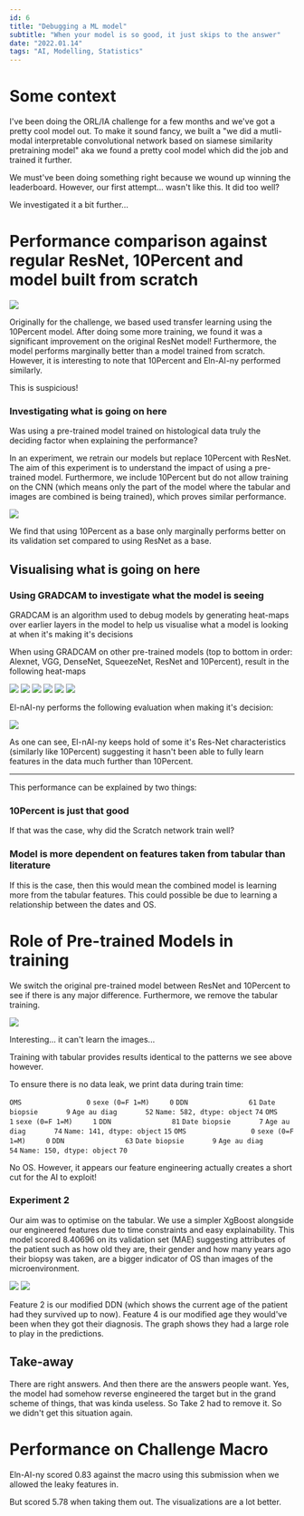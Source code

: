```yaml
---
id: 6
title: "Debugging a ML model"
subtitle: "When your model is so good, it just skips to the answer"
date: "2022.01.14"
tags: "AI, Modelling, Statistics"
---
```


# Some context

I've been doing the ORL/IA challenge for a few months and we've got a pretty cool model out. To make it sound fancy, we built a "we did a mutli-modal interpretable convolutional network based on siamese similarity pretraining model" aka we found a pretty cool model which did the job and trained it further.

We must've been doing something right because we wound up winning the leaderboard. However, our first attempt... wasn't like this. It did too well? 

We investigated it a bit further...

# Performance comparison against regular ResNet, 10Percent and model built from scratch
![](https://github.com/BurgundyIsAPublicEnemy/ORLIAn/blob/main/images/performancevsmodels.png)

Originally for the challenge, we based used transfer learning using the 10Percent model. After doing some more training, we found it was a significant improvement on the original ResNet model! Furthermore, the model performs marginally better than a model trained from scratch. However, it is interesting to note that 10Percent and Eln-AI-ny performed similarly.

This is suspicious! 

### Investigating what is going on here

Was using a pre-trained model trained on histological data truly the deciding factor when explaining the performance? 

In an experiment, we retrain our models but replace 10Percent with ResNet. The aim of this experiment is to understand the impact of using a pre-trained model. Furthermore, we include 10Percent but do not allow training on the CNN (which means only the part of the model where the tabular and images are combined is being trained), which proves similar performance.

![](https://github.com/BurgundyIsAPublicEnemy/ORLIAn/blob/main/images/startingpointtraining.png)

We find that using 10Percent as a base only marginally performs better on its validation set compared to using ResNet as a base. 

## Visualising what is going on here

### Using GRADCAM to investigate what the model is seeing
GRADCAM is an algorithm used to debug models by generating heat-maps over earlier layers in the model to help us visualise what a model is looking at when it's making it's decisions

When using GRADCAM on other pre-trained models (top to bottom in order: Alexnet, VGG, DenseNet, SqueezeNet, ResNet and 10Percent), result in the following heat-maps

![](https://github.com/BurgundyIsAPublicEnemy/ORLIAn-Source-Code/blob/main/images/alex_cam.png)
![](https://github.com/BurgundyIsAPublicEnemy/ORLIAn-Source-Code/blob/main/images/vgg_cam.png)
![](https://github.com/BurgundyIsAPublicEnemy/ORLIAn-Source-Code/blob/main/images/dense_cam.png)
![](https://github.com/BurgundyIsAPublicEnemy/ORLIAn-Source-Code/blob/main/images/squeezenet_cam.png)
![](https://github.com/BurgundyIsAPublicEnemy/ORLIAn-Source-Code/blob/main/images/resnet_cam.png)
![](https://github.com/BurgundyIsAPublicEnemy/ORLIAn-Source-Code/blob/main/images/tenpercent_cam.png)

El-nAI-ny performs the following evaluation when making it's decision:

![](https://github.com/BurgundyIsAPublicEnemy/ORLIAn/blob/main/images/best-cam.png)

As one can see, El-nAI-ny keeps hold of some it's Res-Net characteristics (similarly like 10Percent) suggesting it hasn't been able to fully learn features in the data much further than 10Percent.


***

This performance can be explained by two things: 

### 10Percent is just that good
If that was the case, why did the Scratch network train well?

### Model is more dependent on features taken from tabular than literature 
If this is the case, then this would mean the combined model is learning more from the tabular features. This could possible be due to learning a relationship between the dates and OS. 

# Role of Pre-trained Models in training

We switch the original pre-trained model between ResNet and 10Percent to see if there is any major difference. Furthermore, we remove the tabular training.

![](https://github.com/BurgundyIsAPublicEnemy/ORLIAn/blob/main/images/justimages.png)

Interesting... it can't learn the images... 

Training with tabular provides results identical to the patterns we see above however.

To ensure there is no data leak, we print data during train time:

```OMS                0```
```sexe (0=F 1=M)     0```
```DDN               61```
```Date biopsie       9```
```Age au diag       52```
```Name: 582, dtype: object```
```74```
```OMS                1```
```sexe (0=F 1=M)     1```
```DDN               81```
```Date biopsie       7```
```Age au diag       74```
```Name: 141, dtype: object```
```15```
```OMS                0```
```sexe (0=F 1=M)     0```
```DDN               63```
```Date biopsie       9```
```Age au diag       54```
```Name: 150, dtype: object```
```70```

No OS. However, it appears our feature engineering actually creates a short cut for the AI to exploit!

### Experiment 2
Our aim was to optimise on the tabular. We use a simpler XgBoost alongside our engineered features due to time constraints and easy explainability. This model scored 8.40696 on its validation set (MAE) suggesting attributes of the patient such as how old they are, their gender and how many years ago their biopsy was taken, are a bigger indicator of OS than images of the microenvironment.

![](https://github.com/BurgundyIsAPublicEnemy/ORLIAn/blob/main/images/feature_importance_tabular.png)
![](https://github.com/BurgundyIsAPublicEnemy/ORLIAn/blob/main/images/sampleTrainingHead.png)

Feature 2 is our modified DDN (which shows the current age of the patient had they survived up to now). Feature 4 is our modified age they would've been when they got their diagnosis. The graph shows they had a large role to play in the predictions.

## Take-away
There are right answers. And then there are the answers people want. Yes, the model had somehow reverse engineered the target but in the grand scheme of things, that was kinda useless. So Take 2 had to remove it. So we didn't get this situation again.

# Performance on Challenge Macro
Eln-AI-ny scored 0.83 against the macro using this submission when we allowed the leaky features in. 

But scored 5.78 when taking them out. The visualizations are a lot better.